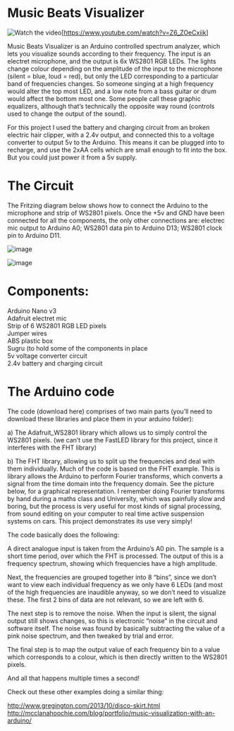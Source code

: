 # Music Beats Visualizer  

![Watch the video](https://img.youtube.com/vi/Z6_ZOeCxiik/maxresdefault.jpg)[https://www.youtube.com/watch?v=Z6_ZOeCxiik]

Music Beats Visualizer is an Arduino controlled spectrum analyzer, which lets you visualize sounds according to their frequency. The input is an electret microphone, and the output is 6x WS2801 RGB LEDs. The lights change colour depending on the amplitude of the input to the microphone (silent = blue, loud = red), but only the LED corresponding to a particular band of frequencies changes. So someone singing at a high frequency would alter the top most LED, and a low note from a bass guitar or drum would affect the bottom most one. Some people call these graphic equalizers, although that’s technically the opposite way round (controls used to change the output of the sound).  

For this project I used the battery and charging circuit from an broken electric hair clipper, with a 2.4v output, and connected this to a voltage converter to output 5v to the Arduino. This means it can be plugged into to recharge, and use the 2xAA cells which are small enough to fit into the box. But you could just power it from a 5v supply.  

 
# The Circuit  

The Fritzing diagram below shows how to connect the Arduino to the microphone and strip of WS2801 pixels. Once the +5v and GND have been connected for all the components, the only other connections are: electrec mic output to Arduino A0; WS2801 data pin to Arduino D13; WS2801 clock pin to Arduino D11.  

![image](https://andypi.co.uk/wp-content/uploads/2015/11/backwithchrager-768x576.jpg)

![image](https://andypi.co.uk/wp-content/uploads/2015/11/MusicSpectrumCircuit_schem-768x608.png)

# Components:  

Arduino Nano v3  
Adafruit electret mic  
Strip of 6 WS2801 RGB LED pixels  
Jumper wires  
ABS plastic box  
Sugru (to hold some of the components in place  
5v voltage converter circuit  
2.4v battery and charging circuit  


# The Arduino code  

The code (download here) comprises of two main parts (you’ll need to download these libraries and place them in your arduino folder):  

a) The Adafruit_WS2801 library which allows us to simply control the WS2801 pixels. (we can’t use the FastLED library for this project, since it interferes with the FHT library)  

b) The FHT library, allowing us to split up the frequencies and deal with them individually. Much of the code is based on the FHT example. This is library allows the Arduino to perform Fourier transforms, which converts a signal from the time domain into the frequency domain. See the picture below, for a graphical representation. I remember doing Fourier transforms by hand during a maths class and University, which was painfully slow and boring, but the process is very useful for most kinds of signal processing, from sound editing on your computer to real time active suspension systems on cars. This project demonstrates its use very simply!  

The code basically does the following:  

A direct analogue input is taken from the Arduino’s A0 pin. The sample is a short time period, over which the FHT is processed. The output of this is a frequency spectrum, showing which frequencies have a high amplitude.  

Next, the frequencies are grouped together into 8 “bins”, since we don’t want to view each individual frequency as we only have 6 LEDs (and most of the high frequencies are inaudible anyway, so we don’t need to visualize these. The first 2 bins of data are not relevant, so we are left with 6.  

The next step is to remove the noise. When the input is silent, the signal output still shows changes, so this is electronic “noise” in the circuit and software itself. The noise was found by basically subtracting the value of a pink noise spectrum, and then tweaked by trial and error.  

The final step is to map the output value of each frequency bin to a value which corresponds to a colour, which is then directly written to the WS2801 pixels.  

And all that happens multiple times a second!  

Check out these other examples doing a similar thing:  

http://www.gregington.com/2013/10/disco-skirt.html
http://mcclanahoochie.com/blog/portfolio/music-visualization-with-an-arduino/
